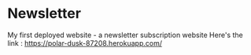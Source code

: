 # Newsletter
My first deployed website - a newsletter subscription website
Here's the link : https://polar-dusk-87208.herokuapp.com/
